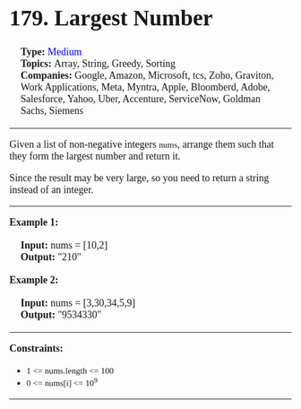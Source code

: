 <div style = "font-size: 18px; font-family: times">
    <div>
        <h1 style = "font-size: 40px">179. Largest Number</h1>
    </div>
    <div style = "margin: 20px">
        <div>
            <b>Type: </b>
            <span style = "color: blue"> Medium </span>
        </div>
        <div>
            <b> Topics: </b>
            <span> Array, String, Greedy, Sorting </span>
        </div>
        <div>
            <b> Companies: </b>
            <span> Google, Amazon, Microsoft, tcs, Zoho, Graviton, Work Applications, Meta, Myntra, Apple, Bloomberd, Adobe, Salesforce, Yahoo, Uber, Accenture, ServiceNow, Goldman Sachs, Siemens </span>
        </div>
    </div><hr>
    <div>
        <p>
            Given a list of non-negative integers <code style = "font-family: times">nums</code>, arrange them such that they form the largest number and return it.
        </p>
        <p> 
            Since the result may be very large, so you need to return a string instead of an integer.
        </p>
    </div><hr>
    <div>
        <div>
            <b>Example 1:</b>
            <div style = "margin: 20px">
                <b>Input:</b> nums = [10,2] <br>
                <b>Output:</b> "210"
            </div>
        </div>
        <div>
            <b>Example 2:</b>
            <div style = "margin: 20px">
                <b>Input:</b> nums =  [3,30,34,5,9]<br>
                <b>Output:</b> "9534330"
            </div>
        </div>
    </div><hr>
    <div>
        <b>Constraints:</b>
        <ul>
            <li>
                <code style = "font-family: times">1 <= nums.length <= 100</code>
            </li>
            <li>
                <code style = "font-family: times">0 <= nums[i] <= 10<sup>9</sup></code>
            </li>
        </ul>
    </div><hr>
</div>